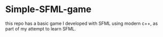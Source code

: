 # Simple-SFML-game
this repo has a basic game I developed with SFML using modern c++, as part of my attempt to learn SFML.
